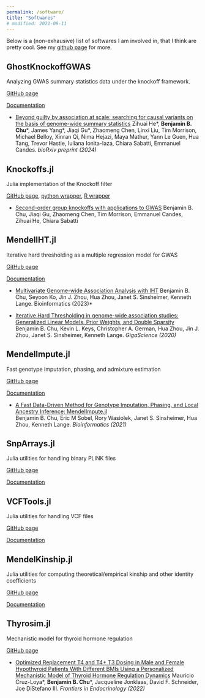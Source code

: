 ```yaml
---
permalink: /software/
title: "Softwares"
# modified: 2021-09-11
---
```


Below is a (non-exhausive) list of softwares I am involved in, that I think are pretty cool. See my [github page](https://github.com/biona001) for more. 

## GhostKnockoffGWAS

Analyzing GWAS summary statistics data under the knockoff framework. 

[GitHub page](https://github.com/biona001/Knockoffs.jl)

[Documentation](https://openmendel.github.io/MendelIHT.jl/latest/)

+ [Beyond guilty by association at scale: searching for causal variants on the basis of genome-wide summary statistics](https://www.biorxiv.org/content/10.1101/2024.02.28.582621v2)
Zihuai He\*, **Benjamin B. Chu**\*, James Yang\*, Jiaqi Gu\*, Zhaomeng Chen, Linxi Liu, Tim Morrison, Michael Belloy, Xinran Qi, Nima Hejazi, Maya Mathur, Yann Le Guen, Hua Tang, Trevor Hastie, Iuliana Ionita-Iaza, Chiara Sabatti, Emmanuel Candes. *bioRxiv preprint (2024)*

## Knockoffs.jl

Julia implementation of the Knockoff filter

[GitHub page](https://github.com/biona001/Knockoffs.jl), 
[python wrapper](https://github.com/biona001/knockoffspy), 
[R wrapper](https://github.com/biona001/knockoffsr)

+ [Second-order group knockoffs with applications to GWAS](https://arxiv.org/abs/2310.15069)
Benjamin B. Chu, Jiaqi Gu, Zhaomeng Chen, Tim Morrison,
Emmanuel Candes, Zihuai He, Chiara Sabatti

## MendelIHT.jl

Iterative hard thresholding as a multiple regression model for GWAS

[GitHub page](https://github.com/OpenMendel/MendelIHT.jl)

[Documentation](https://openmendel.github.io/MendelIHT.jl/latest/)

+ [Multivariate Genome-wide Association Analysis with IHT](https://academic.oup.com/bioinformatics/article/39/4/btad193/7126408)
Benjamin B. Chu, Seyoon Ko, Jin J. Zhou, Hua Zhou, Janet S. Sinsheimer, Kenneth Lange. Bioinformatics (2023)*

+ [Iterative Hard Thresholding in genome-wide association studies: Generalized Linear Models, Prior Weights, and Double Sparsity](https://academic.oup.com/gigascience/article-abstract/9/6/giaa044/5850823)  
Benjamin B. Chu, Kevin L. Keys, Christopher A. German, Hua Zhou, Jin J. Zhou,  Janet S. Sinsheimer, Kenneth Lange. *GigaScience (2020)*

## MendelImpute.jl

Fast genotype imputation, phasing, and admixture estimation

[GitHub page](https://github.com/OpenMendel/MendelImpute.jl)

[Documentation](https://openmendel.github.io/MendelImpute.jl/dev/)

+ [A Fast Data-Driven Method for Genotype Imputation, Phasing, and Local Ancestry Inference: MendelImpute.jl](https://academic.oup.com/bioinformatics/advance-article-abstract/doi/10.1093/bioinformatics/btab489/6325083)  
Benjamin B. Chu, Eric M Sobel, Rory Wasiolek, Janet S. Sinsheimer, Hua Zhou, Kenneth Lange. *Bioinformatics (2021)*

## SnpArrays.jl

Julia utilities for handling binary PLINK files

[GitHub page](https://github.com/OpenMendel/SnpArrays.jl)

[Documentation](https://openmendel.github.io/SnpArrays.jl/latest/)

## VCFTools.jl

Julia utilities for handling VCF files

[GitHub page](https://github.com/OpenMendel/VCFTools.jl)

[Documentation](https://openmendel.github.io/VCFTools.jl/dev/)

## MendelKinship.jl

Julia utilities for computing theoretical/empirical kinship and other identity coefficients

[GitHub page](https://github.com/OpenMendel/MendelKinship.jl)

[Documentation](https://openmendel.github.io/MendelKinship.jl/dev/)

## Thyrosim.jl

Mechanistic model for thyroid hormone regulation

[GitHub page](https://github.com/biona001/Thyrosim.jl)

+ [Optimized Replacement T4 and T4+ T3 Dosing in Male and Female Hypothyroid Patients With Different BMIs Using a Personalized Mechanistic Model of Thyroid Hormone Regulation Dynamics](https://www.frontiersin.org/articles/10.3389/fendo.2022.888429/full)
Mauricio Cruz-Loya\*, **Benjamin B. Chu**\*, Jacqueline Jonklaas, David F. Schneider, Joe DiStefano III. *Frontiers in Endocrinology (2022)*